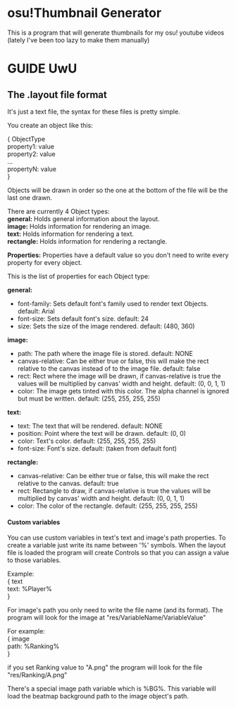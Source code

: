 # osu!Thumbnail Generator

This is a program that will generate thumbnails for my osu! youtube videos (lately I've been too lazy to make them manually)

# GUIDE UwU

## The .layout file format
It's just a text file, the syntax for these files is pretty simple.
 
You create an object like this:

{ ObjectType\
  property1: value\
  property2: value\
  ...\
  propertyN: value\
}


Objects will be drawn in order so the one at the bottom of the file will be the last one drawn.

There are currently 4 Object types:\
**general:** Holds general information about the layout.\
**image:** Holds information for rendering an image.\
**text:** Holds information for rendering a text.\
**rectangle:** Holds information for rendering a rectangle.



**Properties:**
Properties have a default value so you don't need to write every property for every object.

This is the list of properties for each Object type:

**general:**
  - font-family: Sets default font's family used to render text Objects.
    default: Arial
  - font-size: Sets default font's size. 
    default: 24
  - size: Sets the size of the image rendered.
    default: (480, 360)

**image:**
  - path: The path where the image file is stored. 
    default: NONE
  - canvas-relative: Can be either true or false, this will make the rect relative to the canvas instead of to the image file.
    default: false
  - rect: Rect where the image will be drawn, if canvas-relative is true the values will be multiplied by canvas' width and height.
    default: (0, 0, 1, 1)
  - color: The image gets tinted with this color. The alpha channel is ignored but must be written.
    default: (255, 255, 255, 255)
    
**text:**
  - text: The text that will be rendered.
    default: NONE
  - position: Point where the text will be drawn.
    default: (0, 0)
  - color: Text's color.
    default: (255, 255, 255, 255)
  - font-size: Font's size.
    default: (taken from default font)
    
**rectangle:**
  - canvas-relative: Can be either true or false, this will make the rect relative to the canvas.
    default: true
  - rect: Rectangle to draw, if canvas-relative is true the values will be multiplied by canvas' width and height.
    default: (0, 0, 1, 1)
  - color: The color of the rectangle.
    default: (255, 255, 255, 255)
    
#### Custom variables

You can use custom variables in text's text and image's path properties. To create a variable just write its name between '%' symbols. When the layout file is loaded the program will create Controls so that you can assign a value to those variables.

Example:\
{ text\
  text: %Player%\
}

For image's path you only need to write the file name (and its format). The program will look for the image at "res/VariableName/VariableValue"

For example:\
{ image\
  path: %Ranking%\
}

if you set Ranking value to "A.png" the program will look for the file "res/Ranking/A.png"

There's a special image path variable which is %BG%. This variable will load the beatmap background path to the image object's path.

